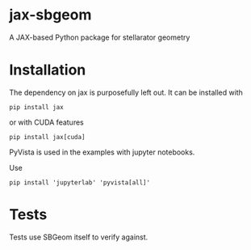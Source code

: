 # jax-sbgeom

A JAX-based Python package for stellarator geometry


# Installation

The dependency on jax is purposefully left out. It can be installed with 

```
pip install jax
```
or with CUDA features 
```
pip install jax[cuda]
```

PyVista is used in the examples with jupyter notebooks.

Use
```
pip install 'jupyterlab' 'pyvista[all]'
```


# Tests
Tests use SBGeom itself to verify against. 